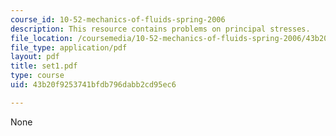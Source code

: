 ```yaml
---
course_id: 10-52-mechanics-of-fluids-spring-2006
description: This resource contains problems on principal stresses.
file_location: /coursemedia/10-52-mechanics-of-fluids-spring-2006/43b20f9253741bfdb796dabb2cd95ec6_set1.pdf
file_type: application/pdf
layout: pdf
title: set1.pdf
type: course
uid: 43b20f9253741bfdb796dabb2cd95ec6

---
```

None